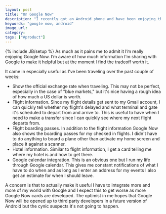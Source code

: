 ```yaml
---
layout: post
title: "On Google Now"
description: "I recently got an Android phone and have been enjoying the Google Now experience. I'm hopeful that Google opens it up to third parties."
keywords: "google now, android"
image_url:
category:
tags: ["#product"]
---
```

{% include JB/setup %}
As much as it pains me to admit it I’m really enjoying Google Now. I’m aware of how much information I'm sharing with Google to make it helpful but at the moment I find the tradeoff worth it.

It came in especially useful as I've been traveling over the past couple of weeks:

- Show the official exchange rate when traveling. This may not be perfect, especially in the case of "blue markets," but it's nice having a rough idea of how much a US dollar is worth.
- Flight information. Since my flight details get sent to my Gmail account, I can quickly tell whether my flight's delayed and what terminal and gate it's scheduled to depart from and arrive to. This is useful to have when I need to make a transfer since I can quickly see where my next flight departs from.
- Flight boarding passes. In addition to the flight information Google Now also shows the boarding passes for my checked in flights. I didn't have to do anything to board a plane other than activate my home screen and place it against a scanner.
- Hotel information. Similar to flight information, I get a card telling me where my hotel is and how to get there.
- Google calendar integration. This is an obvious one but I run my life through Google calendar. This gives me constant notifications of what I have to do when and as long as I enter an address for my events I also get an estimate for when I should leave.

A concern is that to actually make it useful I have to integrate more and more of my world with Google and I expect this to get worse as more Google Now cards are developed. The optimist in me hopes that Google Now will be opened up to third party developers in a future version of Android but the cynic suspects it's not going to happen.